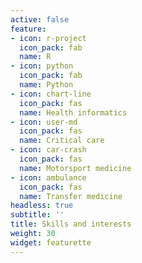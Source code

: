 ```yaml
---
active: false
feature:
- icon: r-project
  icon_pack: fab
  name: R
- icon: python
  icon_pack: fab
  name: Python
- icon: chart-line
  icon_pack: fas
  name: Health informatics
- icon: user-md
  icon_pack: fas
  name: Critical care
- icon: car-crash
  icon_pack: fas
  name: Motorsport medicine
- icon: ambulance
  icon_pack: fas
  name: Transfer medicine
headless: true
subtitle: ''
title: Skills and interests
weight: 30
widget: featurette
---
```


